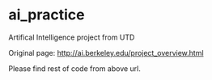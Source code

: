 # ai_practice

Artifical Intelligence project from UTD

Original page:  http://ai.berkeley.edu/project_overview.html

Please find rest of code from above url.
